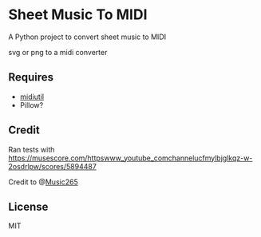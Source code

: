 # Sheet Music To MIDI

A Python project to convert sheet music to MIDI

svg or png to a midi converter



## Requires

* [midiutil](https://pypi.org/project/MIDIUtil/)
* Pillow?



## Credit

Ran tests with https://musescore.com/httpswww_youtube_comchannelucfmylbjglkqz-w-2osdrlpw/scores/5894487

Credit to @[Music265](https://musescore.com/httpswww_youtube_comchannelucfmylbjglkqz-w-2osdrlpw)



## License

MIT

